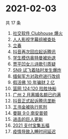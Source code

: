 # 2021-02-03

共 17 条

<!-- BEGIN ZHIHUSEARCH -->
<!-- 最后更新时间 Wed Feb 03 2021 17:07:53 GMT+0800 (CST) -->
1. [社交软件 Clubhouse 爆火](https://www.zhihu.com/search?q=clubhouse)
1. [人人影视字幕组被查处](https://www.zhihu.com/search?q=人人影视字幕组)
1. [立春](https://www.zhihu.com/search?q=立春)
1. [抖音再次回应起诉腾讯](https://www.zhihu.com/search?q=抖音起诉腾讯)
1. [学生模仿奥特曼被劝退](https://www.zhihu.com/search?q=学生模仿奥特曼)
1. [贾平凹女儿诗歌引质疑](https://www.zhihu.com/search?q=贾平凹女儿)
1. [SN9 试飞着陆时发生爆炸](https://www.zhihu.com/search?q=sn9)
1. [缅甸军方对政府进行改组](https://www.zhihu.com/search?q=缅甸军方)
1. [假活佛 10 年骗财 2 亿](https://www.zhihu.com/search?q=假活佛)
1. [篮网 124:120 险胜快船](https://www.zhihu.com/search?q=篮网)
1. [广州 2 月离婚名额已约满](https://www.zhihu.com/search?q=预约离婚)
1. [抖音正式起诉腾讯垄断](https://www.zhihu.com/search?q=抖音起诉腾讯)
1. [王书金被执行死刑](https://www.zhihu.com/search?q=王书金)
1. [曼联 9:0 南安普顿](https://www.zhihu.com/search?q=曼联)
1. [进击的巨人更新](https://www.zhihu.com/search?q=进击的巨人)
1. [2021 支付宝集五福](https://www.zhihu.com/search?q=支付宝五福)
1. [疫情导致入睡时间延迟](https://www.zhihu.com/search?q=睡眠周期)
<!-- END ZHIHUSEARCH -->
